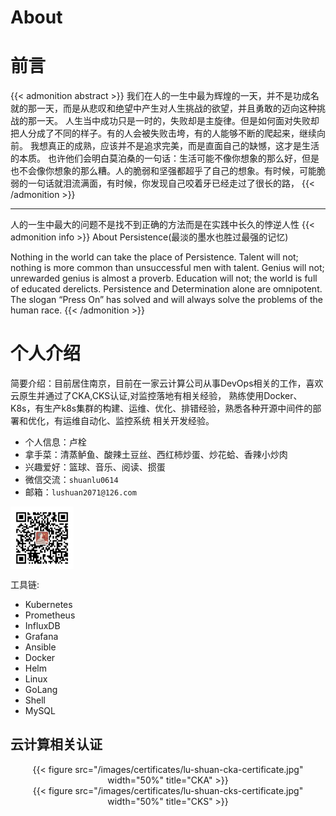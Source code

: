 # About

# 前言
{{< admonition abstract >}}
我们在人的一生中最为辉煌的一天，并不是功成名就的那一天，而是从悲叹和绝望中产生对人生挑战的欲望，并且勇敢的迈向这种挑战的那一天。
人生当中成功只是一时的，失败却是主旋律。但是如何面对失败却把人分成了不同的样子。有的人会被失败击垮，有的人能够不断的爬起来，继续向前。
我想真正的成熟，应该并不是追求完美，而是直面自己的缺憾，这才是生活的本质。
也许他们会明白莫泊桑的一句话：生活可能不像你想象的那么好，但是也不会像你想象的那么糟。人的脆弱和坚强都超乎了自己的想象。有时候，可能脆弱的一句话就泪流满面，有时候，你发现自己咬着牙已经走过了很长的路，
{{< /admonition >}}

---
人的一生中最大的问题不是找不到正确的方法而是在实践中长久的悖逆人性
{{< admonition info >}}
About Persistence(最淡的墨水也胜过最强的记忆)

Nothing in the world can take the place of Persistence. Talent will not; nothing is more common than unsuccessful men with talent. Genius will not; 
unrewarded genius is almost a proverb. Education will not; the world is full of educated derelicts. Persistence and Determination alone are omnipotent. The slogan “Press On” has solved and will always solve the problems of the human race.
{{< /admonition >}}


# 个人介绍
简要介绍：目前居住南京，目前在一家云计算公司从事DevOps相关的工作，喜欢云原生并通过了CKA,CKS认证,对监控落地有相关经验，
熟练使用Docker、K8s，有生产k8s集群的构建、运维、优化、排错经验，熟悉各种开源中间件的部署和优化，有运维自动化、监控系统
相关开发经验。

- 个人信息：卢栓
- 拿手菜：清蒸鲈鱼、酸辣土豆丝、西红柿炒蛋、炒花蛤、香辣小炒肉
- 兴趣爱好：篮球、音乐、阅读、掼蛋
- 微信交流：`shuanlu0614`
- 邮箱：`lushuan2071@126.com`

<img src="/images/ewm.jpg" width="20%" align="center" />


工具链:
- Kubernetes
- Prometheus
- InfluxDB
- Grafana
- Ansible
- Docker
- Helm
- Linux
- GoLang
- Shell
- MySQL

## 云计算相关认证

<center>{{< figure src="/images/certificates/lu-shuan-cka-certificate.jpg" width="50%" title="CKA" >}}</center>


<center>{{< figure src="/images/certificates/lu-shuan-cks-certificate.jpg" width="50%" title="CKS" >}}</center>



